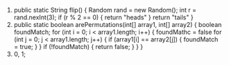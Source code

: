 1. public static String flip() {
    Random rand = new Random();
    int r = rand.nexInt(3);
    if (r % 2 == 0) {
        return "heads"
    }
    return "tails"
}
2. public static boolean arePermutations(int[] array1, int[] array2) {
    boolean foundMatch;
    for (int i = 0; i < array1.length; i++) {
        foundMathc = false
        for (int j = 0; j < array1.length; j++) {
            if (array1[i] == array2[j]) {
                foundMatch = true;
            }
        }
        if (!foundMatch) {
            return false;
        }
    }
}
3. 0, 1;